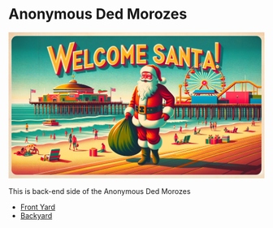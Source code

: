 # Anonymous Ded Morozes

![Welcome to Santa Monica](santa-monica.png)

This is back-end side of the Anonymous Ded Morozes

- [Front Yard](https://github.com/uglyunicorn-eh/santa-barbara)
- [Backyard](https://github.com/uglyunicorn-eh/santa-monica)
